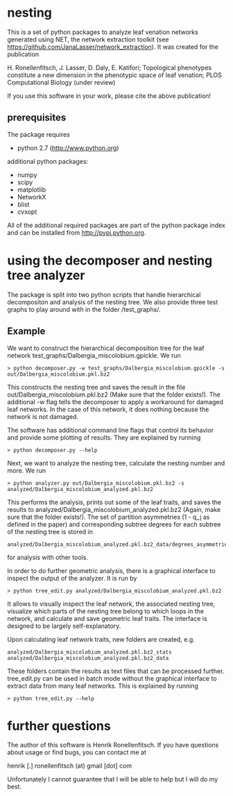 # nesting

This is a set of python packages to analyze leaf venation networks
generated using NET, the network extraction toolkit 
(see https://github.com/JanaLasser/network_extraction).
It was created for the publication

H. Ronellenfitsch, J. Lasser, D. Daly, E. Katifori; 
Topological phenotypes constitute a new dimension in the phenotypic space of leaf venation;
PLOS Computational Biology (under review)

If you use this software in your work, please cite the above publication!

## prerequisites

The package requires 
* python 2.7 (http://www.python.org)

additional python packages:
* numpy
* scipy
* matplotlib
* NetworkX
* blist
* cvxopt

All of the additional required packages are part of the python package index
and can be installed from http://pypi.python.org.

# using the decomposer and nesting tree analyzer

The package is split into two python scripts that handle hierarchical decompositon
and analysis of the nesting tree.
We also provide three test graphs to play around with in the folder /test_graphs/.

## Example
We want to construct the hierarchical decomposition tree for the leaf network
test_graphs/Dalbergia_miscolobium.gpickle.
We run

    > python decomposer.py -w test_graphs/Dalbergia_miscolobium.gpickle -s out/Dalbergia_miscolobium.pkl.bz2

This constructs the nesting tree and saves the result in the file out/Dalbergia_miscolobium.pkl.bz2
(Make sure that the folder exists!). The additional -w flag tells the decomposer to apply a workaround
for damaged leaf networks. In the case of this network, it does nothing because the network is not
damaged.

The software has additional command line flags that control its behavior and provide some
plotting of results. They are explained by running

    > python decomposer.py --help

Next, we want to analyze the nesting tree, calculate the nesting number and more.
We run

    > python analyzer.py out/Dalbergia_miscolobium.pkl.bz2 -s analyzed/Dalbergia_miscolobium_analyzed.pkl.bz2

This performs the analysis, prints out some of the leaf traits, and saves
the results to analyzed/Dalbergia_miscolobium_analyzed.pkl.bz2 (Again, make sure that
the folder exists!).
The set of partition asymmetries (1 - q_j as defined in the paper) 
and corresponding subtree degrees for each subtree of the
nesting tree is stored in

    analyzed/Dalbergia_miscolobium_analyzed.pkl.bz2_data/degrees_asymmetries.txt

for analysis with other tools.

In order to do further geometric analysis, there is a graphical interface to inspect the output
of the analyzer. It is run by 

    > python tree_edit.py analyzed/Dalbergia_miscolobium_analyzed.pkl.bz2

It allows to visually inspect the leaf network, the associated nesting tree,
visualize which parts of the nesting tree belong to which loops in the network,
and calculate and save geometric leaf traits.
The interface is designed to be largely self-explanatory.

Upon calculating leaf network traits, new folders are created, e.g.

    analyzed/Dalbergia_miscolobium_analyzed.pkl.bz2_stats
    analyzed/Dalbergia_miscolobium_analyzed.pkl.bz2_data

These folders contain the results as text files that can be processed further.
tree_edit.py can be used in batch mode without the graphical interface to
extract data from many leaf networks. This is explained by running

    > python tree_edit.py --help

# further questions

The author of this software is Henrik Ronellenfitsch.
If you have questions about usage or find bugs, you can contact me
at

henrik [.] ronellenfitsch (at) gmail [dot] com

Unfortunately I cannot guarantee that I will be able to help but I will do my best.

